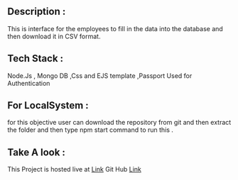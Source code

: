 ## Description :
This is interface for the employees  to fill in the data into the database and then download it in CSV format.
## Tech Stack :
 Node.Js , Mongo DB ,Css  and EJS template ,Passport Used for Authentication 


 ## For LocalSystem :
for this objective user can download the repository from git and then extract the folder and then type npm start command to run this .

## Take A look :
This Project is hosted live at [Link](https://cpteamplacementcell.herokuapp.com/)
Git Hub [Link](https://github.com/abhicodiac/placement-cell)
